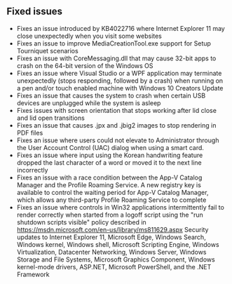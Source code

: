 ## Fixed issues
- Fixes an issue introduced by KB4022716 where Internet Explorer 11 may close unexpectedly when you visit some websites
- Fixes an issue to improve MediaCreationTool.exe support for Setup Tourniquet scenarios
- Fixes an issue with CoreMessaging.dll that may cause 32-bit apps to crash on the 64-bit version of the Windows OS
- Fixes an issue where Visual Studio or a WPF application may terminate unexpectedly (stops responding, followed by a crash) when running on a pen and/or touch enabled machine with Windows 10 Creators Update
- Fixes an issue that causes the system to crash when certain USB devices are unplugged while the system is asleep
- Fixes issues with screen orientation that stops working after lid close and lid open transitions
- Fixes an issue that causes .jpx and .jbig2 images to stop rendering in PDF files
- Fixes an issue where users could not elevate to Administrator through the User Account Control (UAC) dialog when using a smart card.
- Fixes an issue where input using the Korean handwriting feature dropped the last character of a word or moved it to the next line incorrectly
- Fixes an issue with a race condition between the App-V Catalog Manager and the Profile Roaming Service. A new registry key is available to control the waiting period for App-V Catalog Manager, which allows any third-party Profile Roaming Service to complete
- Fixes an issue where controls in Win32 applications intermittently fail to render correctly when started from a logoff script using the "run shutdown scripts visible" policy described in https://msdn.microsoft.com/en-us/library/ms811629.aspx
Security updates to Internet Explorer 11, Microsoft Edge, Windows Search, Windows kernel, Windows shell, Microsoft Scripting Engine, Windows Virtualization, Datacenter Networking, Windows Server, Windows Storage and File Systems, Microsoft Graphics Component, Windows kernel-mode drivers, ASP.NET, Microsoft PowerShell, and the .NET Framework